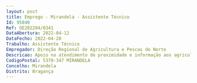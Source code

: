 ```yaml
--- 
layout: post
title: Emprego - Mirandela - Assistente Técnico
Id: 95840
Ref: OE202204/0341
DataAbertura: 2022-04-12
DataFecho: 2022-04-28
Trabalho: Assistente Técnico
Empregador: Direção Regional de Agricultura e Pescas do Norte
Descricao: Apoio no atendimento de proximidade e informação aos agricultores sobre as condições de acesso aos pedidos de apoio aos vários programas comunitários, atendimento no Sistema de Identificação Parcela (iSIP) e no Sistema de Informação da Vinha e do Vinho (SIVV), formalização de candidaturas ao Beneficio Fiscal ao Gasóleo Agrícola, instrução de processos do Novo Regime da Atividade Pecuária (NREAP), e apoio administrativo nas áreas dos recursos humanos, financeiros, patrimoniais, expediente e arquivo.
CodigoPostal: 5370-347 MIRANDELA
Concelho: Mirandela
Distrito: Bragança
--- 
```

